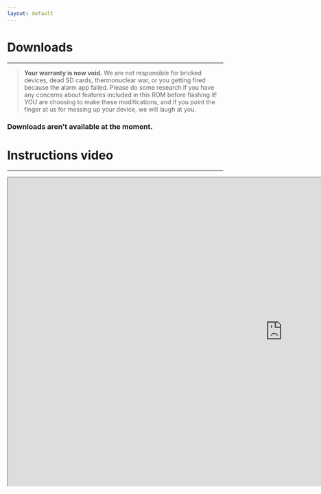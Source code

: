 ```yaml
---
layout: default
---
```


# Downloads
______________
>**Your warranty is now void.**
>We are not responsible for bricked devices, dead SD cards, 
>thermonuclear war, or you getting fired because the alarm app failed. Please
>do some research if you have any concerns about features included in this ROM
>before flashing it! YOU are choosing to make these modifications, and if 
>you point the finger at us for messing up your device, we will laugh at you.

### Downloads aren't available at the moment.


# Instructions video
______________
<iframe width="1280" height="720" src="https://www.youtube.com/embed/_OW88UTTDug"></iframe>
